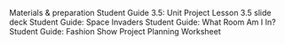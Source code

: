 Materials & preparation
Student Guide 3.5: Unit Project
Lesson 3.5 slide deck
Student Guide: Space Invaders
Student Guide: What Room Am I In?
Student Guide: Fashion Show
Project Planning Worksheet
